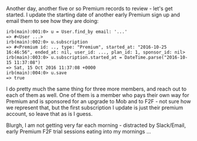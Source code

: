 Another day, another five or so Premium records to review - let's get started.  I update the starting date of another early Premium sign up and email them to see how they are doing:

```
irb(main):001:0> u = User.find_by email: '...'
=> #<User ...>
irb(main):002:0> u.subscription
=> #<Premium id: .., type: "Premium", started_at: "2016-10-25 16:46:56", ended_at: nil, user_id: ..., plan_id: 1, sponsor_id: nil>
irb(main):003:0> u.subscription.started_at = DateTime.parse("2016-10-15 11:37:08")
=> Sat, 15 Oct 2016 11:37:08 +0000
irb(main):004:0> u.save
=> true
```

I do pretty much the same thing for three more members, and reach out to each of them as well.  One of them is a member who pays their own way for Premium and is sponsored for an upgrade to Mob and to F2F - not sure how we represent that, but the first subscription I update is just their premium account, so leave that as is I guess.

Blurgh, I am not getting very far each morning - distracted by Slack/Email, early Premium F2F trial sessions eating into my mornings ...
